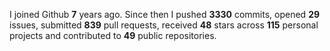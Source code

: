 
I joined Github **7** years ago. Since then I pushed **3330** commits, opened **29** issues, submitted **839** pull requests, received **48** stars across **115** personal projects and contributed to **49** public repositories.
